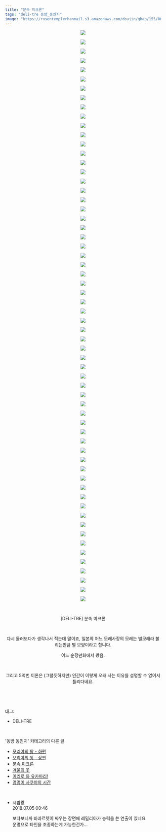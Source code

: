 ```yaml
---
title: "분속 미크론"
tags: "deli-tre 동방_동인지"
image: "https://rosentemplerhanmail.s3.amazonaws.com/doujin/ghap/155/001.jpg"
---
```

<div class="article">
<p style="text-align: center; clear: none; float: none;"><img src="{{ site.imgserver11 }}/ghap/155/001.jpg"/></p>
<p style="text-align: center; clear: none; float: none;"><img src="{{ site.imgserver11 }}/ghap/155/002.jpg"/></p>
<p style="text-align: center; clear: none; float: none;"><img src="{{ site.imgserver11 }}/ghap/155/003.jpg"/></p>
<p style="text-align: center; clear: none; float: none;"><img src="{{ site.imgserver11 }}/ghap/155/004.jpg"/></p>
<p style="text-align: center; clear: none; float: none;"><img src="{{ site.imgserver11 }}/ghap/155/005.jpg"/></p>
<p style="text-align: center; clear: none; float: none;"><img src="{{ site.imgserver11 }}/ghap/155/006.jpg"/></p>
<p style="text-align: center; clear: none; float: none;"><img src="{{ site.imgserver11 }}/ghap/155/007.jpg"/></p>
<p style="text-align: center; clear: none; float: none;"><img src="{{ site.imgserver11 }}/ghap/155/008.jpg"/></p>
<p style="text-align: center; clear: none; float: none;"><img src="{{ site.imgserver11 }}/ghap/155/009.jpg"/></p>
<p style="text-align: center; clear: none; float: none;"><img src="{{ site.imgserver11 }}/ghap/155/010.jpg"/></p>
<p style="text-align: center; clear: none; float: none;"><img src="{{ site.imgserver11 }}/ghap/155/011.jpg"/></p>
<p style="text-align: center; clear: none; float: none;"><img src="{{ site.imgserver11 }}/ghap/155/012.jpg"/></p>
<p style="text-align: center; clear: none; float: none;"><img src="{{ site.imgserver11 }}/ghap/155/013.jpg"/></p>
<p style="text-align: center; clear: none; float: none;"><img src="{{ site.imgserver11 }}/ghap/155/014.jpg"/></p>
<p style="text-align: center; clear: none; float: none;"><img src="{{ site.imgserver11 }}/ghap/155/015.jpg"/></p>
<p style="text-align: center; clear: none; float: none;"><img src="{{ site.imgserver11 }}/ghap/155/016.jpg"/></p>
<p style="text-align: center; clear: none; float: none;"><img src="{{ site.imgserver11 }}/ghap/155/017.jpg"/></p>
<p style="text-align: center; clear: none; float: none;"><img src="{{ site.imgserver11 }}/ghap/155/018.jpg"/></p>
<p style="text-align: center; clear: none; float: none;"><img src="{{ site.imgserver11 }}/ghap/155/019.jpg"/></p>
<p style="text-align: center; clear: none; float: none;"><img src="{{ site.imgserver11 }}/ghap/155/020.jpg"/></p>
<p style="text-align: center; clear: none; float: none;"><img src="{{ site.imgserver11 }}/ghap/155/021.jpg"/></p>
<p style="text-align: center; clear: none; float: none;"><img src="{{ site.imgserver11 }}/ghap/155/022.jpg"/></p>
<p style="text-align: center; clear: none; float: none;"><img src="{{ site.imgserver11 }}/ghap/155/023.jpg"/></p>
<p style="text-align: center; clear: none; float: none;"><img src="{{ site.imgserver11 }}/ghap/155/024.jpg"/></p>
<p style="text-align: center; clear: none; float: none;"><img src="{{ site.imgserver11 }}/ghap/155/025.jpg"/></p>
<p style="text-align: center; clear: none; float: none;"><img src="{{ site.imgserver11 }}/ghap/155/026.jpg"/></p>
<p style="text-align: center; clear: none; float: none;"><img src="{{ site.imgserver11 }}/ghap/155/027.jpg"/></p>
<p style="text-align: center; clear: none; float: none;"><img src="{{ site.imgserver11 }}/ghap/155/028.jpg"/></p>
<p style="text-align: center; clear: none; float: none;"><img src="{{ site.imgserver11 }}/ghap/155/029.jpg"/></p>
<p style="text-align: center; clear: none; float: none;"><img src="{{ site.imgserver11 }}/ghap/155/030.jpg"/></p>
<p style="text-align: center; clear: none; float: none;"><img src="{{ site.imgserver11 }}/ghap/155/031.jpg"/></p>
<p style="text-align: center; clear: none; float: none;"><img src="{{ site.imgserver11 }}/ghap/155/032.jpg"/></p>
<p style="text-align: center; clear: none; float: none;"><img src="{{ site.imgserver11 }}/ghap/155/033.jpg"/></p>
<p style="text-align: center; clear: none; float: none;"><img src="{{ site.imgserver11 }}/ghap/155/034.jpg"/></p>
<p style="text-align: center; clear: none; float: none;"><img src="{{ site.imgserver11 }}/ghap/155/035.jpg"/></p>
<p style="text-align: center; clear: none; float: none;"><img src="{{ site.imgserver11 }}/ghap/155/036.jpg"/></p>
<p style="text-align: center; clear: none; float: none;"><img src="{{ site.imgserver11 }}/ghap/155/037.jpg"/></p>
<p style="text-align: center; clear: none; float: none;"><img src="{{ site.imgserver11 }}/ghap/155/038.jpg"/></p>
<p style="text-align: center; clear: none; float: none;"><img src="{{ site.imgserver11 }}/ghap/155/039.jpg"/></p>
<p style="text-align: center; clear: none; float: none;"><img src="{{ site.imgserver11 }}/ghap/155/040.jpg"/></p>
<p style="text-align: center; clear: none; float: none;"><img src="{{ site.imgserver11 }}/ghap/155/041.jpg"/></p>
<p style="text-align: center; clear: none; float: none;"><img src="{{ site.imgserver11 }}/ghap/155/042.jpg"/></p>
<p style="text-align: center; clear: none; float: none;"><img src="{{ site.imgserver11 }}/ghap/155/043.jpg"/></p>
<p style="text-align: center; clear: none; float: none;"><img src="{{ site.imgserver11 }}/ghap/155/044.jpg"/></p>
<p style="text-align: center; clear: none; float: none;"><img src="{{ site.imgserver11 }}/ghap/155/045.jpg"/></p>
<p style="text-align: center; clear: none; float: none;"><img src="{{ site.imgserver11 }}/ghap/155/046.jpg"/></p>
<p style="text-align: center; clear: none; float: none;"><img src="{{ site.imgserver11 }}/ghap/155/047.jpg"/></p>
<p style="text-align: center; clear: none; float: none;"><img src="{{ site.imgserver11 }}/ghap/155/048.jpg"/></p>
<p style="text-align: center; clear: none; float: none;"><img src="{{ site.imgserver11 }}/ghap/155/049.jpg"/></p>
<p style="text-align: center; clear: none; float: none;"><img src="{{ site.imgserver11 }}/ghap/155/050.jpg"/></p>
<p style="text-align: center; clear: none; float: none;"><img src="{{ site.imgserver11 }}/ghap/155/051.jpg"/></p>
<p style="text-align: center; clear: none; float: none;"><img src="{{ site.imgserver11 }}/ghap/155/052.jpg"/></p>
<p style="text-align: center; clear: none; float: none;"><img src="{{ site.imgserver11 }}/ghap/155/053.jpg"/></p>
<p style="text-align: center; clear: none; float: none;"><img src="{{ site.imgserver11 }}/ghap/155/054.jpg"/></p>
<p style="text-align: center; clear: none; float: none;"><img src="{{ site.imgserver11 }}/ghap/155/055.jpg"/></p>
<p style="text-align: center; clear: none; float: none;"><img src="{{ site.imgserver11 }}/ghap/155/056.jpg"/></p>
<p style="text-align: center; clear: none; float: none;"><img src="{{ site.imgserver11 }}/ghap/155/057.jpg"/></p>
<p style="text-align: center; clear: none; float: none;"><img src="{{ site.imgserver11 }}/ghap/155/058.jpg"/></p>
<p style="text-align: center; clear: none; float: none;"><img src="{{ site.imgserver11 }}/ghap/155/059.jpg"/></p>
<p style="text-align: center; clear: none; float: none;"><img src="{{ site.imgserver11 }}/ghap/155/060.jpg"/></p>
<p style="text-align: center; clear: none; float: none;"><img src="{{ site.imgserver11 }}/ghap/155/061.jpg"/></p>
<p style="text-align: center; clear: none; float: none;"><img src="{{ site.imgserver11 }}/ghap/155/062.jpg"/></p>
<p style="text-align: center; clear: none; float: none;"><br/></p>
<p style="text-align: center; clear: none; float: none;">[DELI-TRE] 분속 미크론</p>
<p style="text-align: center; clear: none; float: none;"><br/></p>
<p style="text-align: center; clear: none; float: none;">다시 둘러보다가 생각나서 적는데 말이죠, 일본의 어느 모래사장의 모래는 별모래라 불리는만큼 별 모양이라고 합니다.</p>
<p style="text-align: center; clear: none; float: none;">어느 순정만화에서 봤음.</p>
<p style="text-align: center; clear: none; float: none;"><br/></p>
<p style="text-align: center; clear: none; float: none;">그리고 5억번 이론은 (그럴듯하지만) 인간이 이렇게 오래 사는 이유를 설명할 수 없어서 틀리다네요.</p>
<p><br/></p>
</div><br/>
<div class="tagTrail">
<p>태그: </p>
<ul>
<li>DELI-TRE</li>
</ul>
</div><br/>
<div class="another">
<p>'동방 동인지' 카테고리의 다른 글</p>
<ul>
<li><a href="/ghap_157">모리야의 왕 - 하편</a></li>
<li><a href="/ghap_156">모리야의 왕 - 상편</a></li>
<li><a href="/ghap_155">분속 미크론</a></li>
<li><a href="/ghap_153">겨울의 꽃</a></li>
<li><a href="/ghap_152">이리로 와 유카마리!</a></li>
<li><a href="/ghap_151">멍멍이 사쿠야의 시간</a></li>
</ul>
</div><br/>
<div class="cb_module cb_fluid">
<div class="cb_wrt cb_profile">
<div class="comment">
<ul>
<li class="cb_thumb_off" id="comment15280770">
<div class="cb_comment_area">
<div class="cb_info_area">
<div class="cb_section">
<span class="cb_nick_name">시밤쾅</span>
</div>
<div class="cb_section">
<span class="cb_date">2018.07.05 00:46 </span>
</div>
</div>
<div class="cb_dsc_comment">
<p class="cb_dsc">
											보다보니까 바콰르텟이 싸우는 장면에 레밀리아가 능력을 쓴 연출이 있네요<br/>
운명으로 타인을 조종하는게 가능한건가...
										</p>
</div>
</div></li>
</ul>
</div>
</div><!-- commentList close -->
</div><br/>
